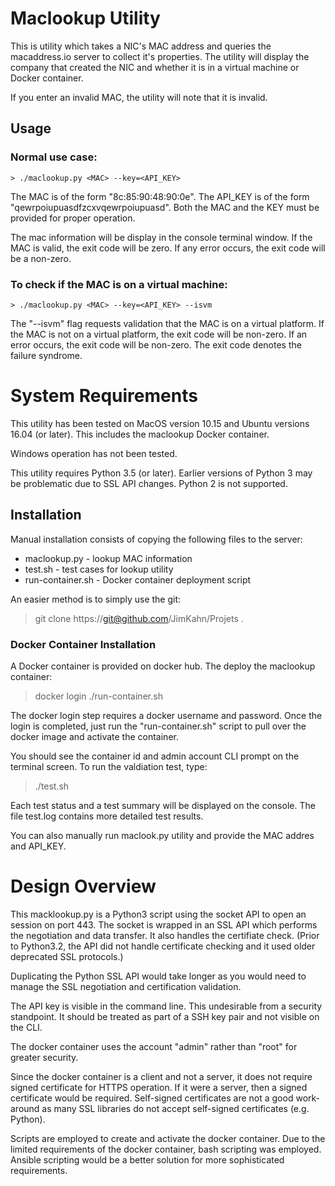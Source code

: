# Maclookup Utility
This is utility which takes a NIC's MAC address and
queries the macaddress.io server to collect it's
properties.  The utility will display the company that
created the NIC and whether it is in a virtual machine
or Docker container.

If you enter an invalid MAC, the utility will note
that it is invalid.


## Usage
### Normal use case:
    > ./maclookup.py <MAC> --key=<API_KEY>

The MAC is of the form "8c:85:90:48:90:0e".
The API_KEY is of  the form "qewrpoiupuasdfzcxvqewrpoiupuasd".
Both the MAC and the KEY must be provided for proper operation.

The mac information will be display in the console terminal window.
If the MAC is valid, the exit code will be zero.
If any error occurs, the exit code will be a non-zero.

### To check if the MAC is on a virtual machine:
    > ./maclookup.py <MAC> --key=<API_KEY> --isvm

The "--isvm" flag requests validation that the MAC is on
a virtual platform.  If the MAC is not on a virtual platform,
the exit code will be non-zero.  If an error occurs, the
exit code will be non-zero.  The exit code denotes the failure
syndrome.

# System Requirements
This utility has been tested on MacOS version 10.15 and
Ubuntu versions 16.04 (or later).  This includes the
maclookup Docker container.

Windows operation has not been tested.

This utility requires Python 3.5 (or later). Earlier versions
of Python 3 may be problematic due to SSL API changes.  Python 2
is not supported.

## Installation
Manual installation consists of copying the following files to the server:
  * maclookup.py     - lookup MAC information
  * test.sh          - test cases for lookup utility
  * run-container.sh - Docker container deployment script

An easier method is to simply use the git:
  > git clone https://git@github.com/JimKahn/Projets .


### Docker Container Installation
A Docker container is provided  on docker hub.
The deploy the maclookup container:
  > docker login
  > ./run-container.sh

The docker login step requires a docker username and password.
Once the login is completed, just run the "run-container.sh" script
to pull over the docker image and activate the container.

You should see the container id and admin account CLI prompt on the terminal screen.
To run the valdiation test, type:
  > ./test.sh

Each test status and a test summary will be displayed on the console.
The file test.log contains more detailed test results.

You can also manually run maclook.py utility and provide the MAC addres and
API_KEY.


# Design Overview

This macklookup.py is a Python3 script using the socket API
to open an session on port 443.  The socket is wrapped
in an SSL API which performs the negotiation and data transfer.
It also handles the certifiate check.  (Prior to Python3.2,
the API did not handle certificate checking and it used
older deprecated SSL protocols.)

Duplicating the Python SSL API would take longer as you would
need to manage the SSL negotiation and certification validation.

The API key is visible in the command line.  This undesirable from a security
standpoint.  It should be treated as part of a SSH key pair and not visible on the
CLI.

The docker container uses the account "admin" rather than "root" for greater security.

Since the docker container is a client and not a server, it does not require
signed certificate for HTTPS operation.  If it were a server, then a signed
certificate would be required.  Self-signed certificates are not a good
work-around as many SSL libraries do not accept self-signed certificates
(e.g. Python).

Scripts are employed to create and activate the docker container.  Due to the
limited requirements of the docker container, bash scripting was employed.
Ansible scripting would be a better solution for more sophisticated requirements.





